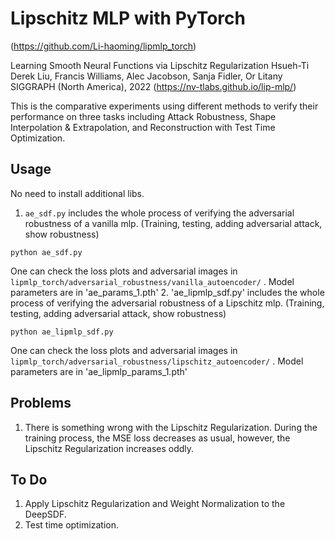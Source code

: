 # Lipschitz MLP with PyTorch
(https://github.com/Li-haoming/lipmlp_torch)

Learning Smooth Neural Functions via Lipschitz Regularization Hsueh-Ti Derek Liu, Francis Williams, Alec Jacobson, Sanja Fidler, Or Litany SIGGRAPH (North America), 2022 (https://nv-tlabs.github.io/lip-mlp/)

This is the comparative experiments using different methods to verify their performance on three tasks including Attack Robustness, Shape Interpolation & Extrapolation, and Reconstruction with Test Time Optimization.

## Usage
No need to install additional libs.
1. `ae_sdf.py` includes the whole process of verifying the adversarial robustness of a vanilla mlp. (Training, testing, adding adversarial attack, show robustness)
```
python ae_sdf.py
```
One can check the loss plots and adversarial images in `lipmlp_torch/adversarial_robustness/vanilla_autoencoder/` . Model parameters are in 'ae_params_1.pth'
2. 'ae_lipmlp_sdf.py' includes the whole process of verifying the adversarial robustness of a Lipschitz mlp. (Training, testing, adding adversarial attack, show robustness)
```
python ae_lipmlp_sdf.py
```
One can check the loss plots and adversarial images in `lipmlp_torch/adversarial_robustness/lipschitz_autoencoder/` . Model parameters are in 'ae_lipmlp_params_1.pth'
## Problems
1. There is something wrong with the Lipschitz Regularization. During the training process, the MSE loss decreases as usual, however, the Lipschitz Regularization increases oddly.
## To Do
1. Apply Lipschitz Regularization and Weight Normalization to the DeepSDF.
2. Test time optimization.
